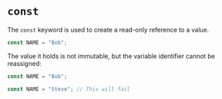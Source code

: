 # `const`

The `const` keyword is used to create a read-only reference to a value.
```javascript
const NAME = "Bob";
```
The value it holds is not immutable, but the variable identifier cannot be reassigned:
```javascript
const NAME = "Bob";

const NAME = "Steve"; // This will fail
```
